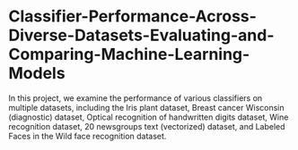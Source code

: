 # Classifier-Performance-Across-Diverse-Datasets-Evaluating-and-Comparing-Machine-Learning-Models
In this project, we examine the performance of various classifiers on multiple datasets, including the Iris plant dataset, Breast cancer Wisconsin (diagnostic) dataset, Optical recognition of handwritten digits dataset, Wine recognition dataset, 20 newsgroups text (vectorized) dataset, and Labeled Faces in the Wild face recognition dataset.
